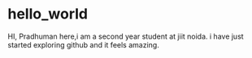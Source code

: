 # hello_world
HI,
Pradhuman here,i am a second year student at jiit noida.
i have just started exploring github and it feels amazing.
